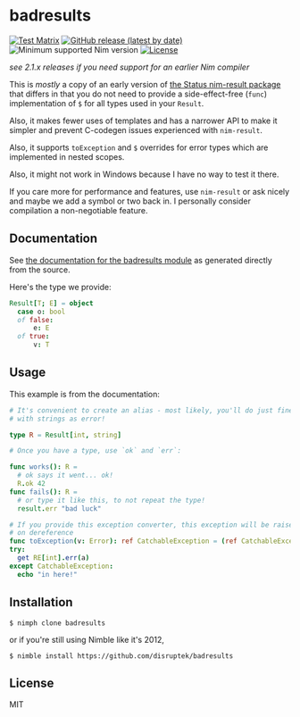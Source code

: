 # badresults
[![Test Matrix](https://github.com/disruptek/badresults/workflows/CI/badge.svg)](https://github.com/disruptek/badresults/actions?query=workflow%3ACI)
[![GitHub release (latest by date)](https://img.shields.io/github/v/release/disruptek/badresults?style=flat)](https://github.com/disruptek/badresults/releases/latest)
![Minimum supported Nim version](https://img.shields.io/badge/nim-2.0.0%2B-informational?style=flat&logo=nim)
[![License](https://img.shields.io/github/license/disruptek/badresults?style=flat)](#license)

_see 2.1.x releases if you need support for an earlier Nim compiler_

This is _mostly_ a copy of an early version of [the Status nim-result
package](https://github.com/arnetheduck/nim-result) that differs in that you
do not need to provide a side-effect-free (`func`) implementation of `$` for
all types used in your `Result`.

Also, it makes fewer uses of templates and has a narrower API to make it
simpler and prevent C-codegen issues experienced with `nim-result`.

Also, it supports `toException` and `$` overrides for error types which are
implemented in nested scopes.

Also, it might not work in Windows because I have no way to test it there.

If you care more for performance and features, use `nim-result` or ask nicely
and maybe we add a symbol or two back in.  I personally consider compilation
a non-negotiable feature.

## Documentation
See [the documentation for the badresults module](https://disruptek.github.io/badresults/badresults.html) as generated directly from the source.

Here's the type we provide:
```nim
Result[T; E] = object
  case o: bool
  of false:
      e: E
  of true:
      v: T
```

## Usage

This example is from the documentation:

```nim
# It's convenient to create an alias - most likely, you'll do just fine
# with strings as error!

type R = Result[int, string]

# Once you have a type, use `ok` and `err`:

func works(): R =
  # ok says it went... ok!
  R.ok 42
func fails(): R =
  # or type it like this, to not repeat the type!
  result.err "bad luck"

# If you provide this exception converter, this exception will be raised
# on dereference
func toException(v: Error): ref CatchableException = (ref CatchableException)(msg: $v)
try:
  get RE[int].err(a)
except CatchableException:
  echo "in here!"
```

## Installation

```
$ nimph clone badresults
```
or if you're still using Nimble like it's 2012,
```
$ nimble install https://github.com/disruptek/badresults
```

## License
MIT
